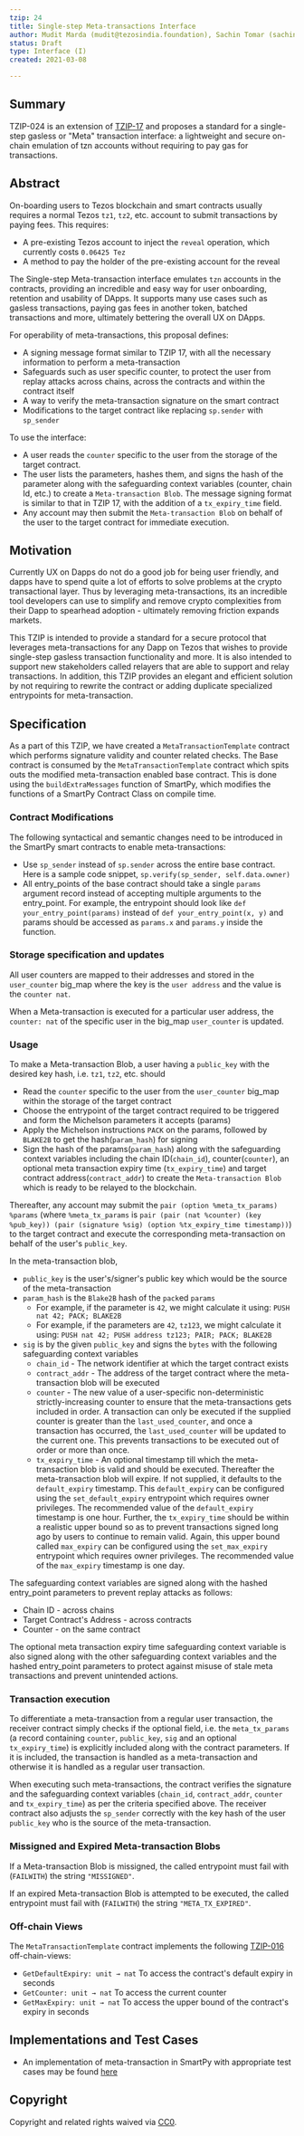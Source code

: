 ```yaml
---
tzip: 24
title: Single-step Meta-transactions Interface
author: Mudit Marda (mudit@tezosindia.foundation), Sachin Tomar (sachin.tomar@biconomy.io), Ahmed Al-Balaghi (ahmed@biconomy.io), Viswanath Kapavarapu (vishy@biconomy.io)
status: Draft
type: Interface (I)
created: 2021-03-08

---
```


## Summary

TZIP-024 is an extension of [TZIP-17](https://gitlab.com/tzip/tzip/-/blob/master/proposals/tzip-17/tzip-17.md) and proposes a standard for a single-step gasless or "Meta" transaction interface: a lightweight and secure on-chain emulation of tzn accounts without requiring to pay gas for transactions. 

## Abstract

On-boarding users to Tezos blockchain and smart contracts usually requires a normal Tezos `tz1`, `tz2`, etc. account to submit transactions by paying fees. This requires:

- A pre-existing Tezos account to inject the `reveal` operation, which currently costs
  `0.06425 Tez`
- A method to pay the holder of the pre-existing account for the reveal

The Single-step Meta-transaction interface emulates `tzn` accounts in the contracts, providing an incredible and easy way for user onboarding, retention and usability of DApps. It supports many use cases such as gasless transactions, paying gas fees in another token, batched transactions and more, ultimately bettering the overall UX on DApps. 

For operability of meta-transactions, this proposal defines:

- A signing message format similar to TZIP 17, with all the necessary information to perform a meta-transaction
- Safeguards such as user specific counter, to protect the user from replay attacks across chains, across the contracts and within the contract itself
- A way to verify the meta-transaction signature on the smart contract
- Modifications to the target contract like replacing `sp.sender` with `sp_sender`

To use the interface:

- A user reads the `counter` specific to the user from the storage of the target contract.
- The user lists the parameters, hashes them, and signs the hash of the parameter along with the safeguarding context variables (counter, chain Id, etc.) to create a `Meta-transaction Blob`. The message signing format is similar to that in TZIP 17, with the addition of a `tx_expiry_time` field.
- Any account may then submit the `Meta-transaction Blob` on behalf of the user to the target contract for immediate execution.

## Motivation
Currently UX on Dapps do not do a good job for being user friendly, and dapps have to spend quite a lot of efforts to solve problems at the crypto transactional layer. Thus by leveraging meta-transactions, its an incredible tool developers can use to simplify and remove crypto complexities from their Dapp to spearhead adoption - ultimately removing friction expands markets. 

This TZIP is intended to provide a standard for a secure protocol that leverages meta-transactions for any Dapp on Tezos that wishes to provide single-step gasless transaction functionality and more. It is also intended to support new stakeholders called relayers that are able to support and relay transactions. In addition, this TZIP provides an elegant and efficient solution by not requiring to rewrite the contract or adding duplicate specialized entrypoints for meta-transaction.

## Specification

As a part of this TZIP, we have created a `MetaTransactionTemplate` contract which performs signature validity and counter related checks. The Base contract is consumed by the `MetaTransactionTemplate` contract which spits outs the modified meta-transaction enabled base contract. This is done using the `buildExtraMessages` function of SmartPy, which modifies the functions of a SmartPy Contract Class on compile time.

### Contract Modifications

The following syntactical and semantic changes need to be introduced in the SmartPy smart contracts to enable meta-transactions:
- Use `sp_sender` instead of `sp.sender` across the entire base contract.
Here is a sample code snippet, `sp.verify(sp_sender, self.data.owner)`
- All entry_points of the base contract should take a single `params` argument record instead of accepting multiple arguments to the entry_point.
For example, the entrypoint should look like `def your_entry_point(params)` instead of `def your_entry_point(x, y)` and params should be accessed as `params.x` and `params.y` inside the function.

### Storage specification and updates

All user counters are mapped to their addresses and stored in the `user_counter` big_map where the key is the `user address` and the value is the `counter nat`.

When a Meta-transaction is executed for a particular user address, the `counter: nat` of the specific user in the big_map `user_counter` is updated.

### Usage

To make a Meta-transaction Blob, a user having a `public_key` with the desired key hash, i.e. `tz1`, `tz2`, etc. should

- Read the `counter` specific to the user from the `user_counter` big_map within the storage of the target contract
- Choose the entrypoint of the target contract required to be triggered and form the Michelson parameters it accepts (params)
- Apply the Michelson instructions `PACK` on the params, followed by `BLAKE2B` to get the hash(`param_hash`) for signing
- Sign the hash of the params(`param_hash`) along with the safeguarding context variables including the chain ID(`chain_id`), counter(`counter`), an optional meta transaction expiry time (`tx_expiry_time`) and target contract address(`contract_addr`) to create the `Meta-transaction Blob` which is ready to be relayed to the blockchain. 

Thereafter, any account may submit the `pair (option %meta_tx_params) %params` (where `%meta_tx_params` is `pair (pair (nat %counter) (key %pub_key)) (pair (signature %sig) (option %tx_expiry_time timestamp))`) to the target contract and execute the corresponding meta-transaction on behalf of the user's `public_key`.

In the meta-transaction blob,

- `public_key` is the user's/signer's public key which would be the source of the meta-transaction
- `param_hash` is the `Blake2B` hash of the `pack`ed `params`
  - For example, if the parameter is `42`, we might calculate it using:
    `PUSH nat 42; PACK; BLAKE2B`
  - For example, if the parameters are `42`, `tz123`, we might calculate it using:
    `PUSH nat 42; PUSH address tz123; PAIR; PACK; BLAKE2B`
- `sig` is by the given `public_key` and signs the `bytes` with the following safeguarding context variables
  - `chain_id` - The network identifier at which the target contract exists
  - `contract_addr` - The address of the target contract where the meta-transaction blob will be executed
  - `counter` - The new value of a user-specific non-deterministic strictly-increasing counter to ensure that the meta-transactions gets included in order. A transaction can only be executed if the supplied counter is greater than the `last_used_counter`, and once a transaction has occurred, the `last_used_counter` will be updated to the current one. This prevents transactions to be executed out of order or more than once.
  - `tx_expiry_time` - An optional timestamp till which the meta-transaction blob is valid and should be executed. Thereafter the meta-transaction blob will expire. If not supplied, it defaults to the `default_expiry` timestamp. This `default_expiry` can be configured using the `set_default_expiry` entrypoint which requires owner privileges. The recommended value of the `default_expiry` timestamp is one hour. Further, the `tx_expiry_time` should be within a realistic upper bound so as to prevent transactions signed long ago by users to continue to remain valid. Again, this upper bound called `max_expiry` can be configured using the `set_max_expiry` entrypoint which requires owner privileges. The recommended value of the `max_expiry` timestamp is one day. 
  
The safeguarding context variables are signed along with the hashed entry_point parameters to prevent replay attacks as follows:

  - Chain ID - across chains
  - Target Contract's Address - across contracts
  - Counter - on the same contract
  
The optional meta transaction expiry time safeguarding context variable is also signed along with the other safeguarding context variables and the hashed entry_point parameters to protect against misuse of stale meta transactions and prevent unintended actions.

### Transaction execution

To differentiate a meta-transaction from a regular user transaction, the receiver contract simply checks if the optional field, i.e. the `meta_tx_params` (a record containing `counter`, `public_key`, `sig` and an optional `tx_expiry_time`) is explicitly included along with the contract parameters. If it is included, the transaction is handled as a meta-transaction and otherwise it is handled as a regular user transaction. 

When executing such meta-transactions, the contract verifies the signature and the safeguarding context variables (`chain_id`, `contract_addr`, `counter` and `tx_expiry_time`) as per the criteria specified above. The receiver contract also adjusts the `sp_sender` correctly with the key hash of the user `public_key` who is the source of the meta-transaction.

### Missigned and Expired Meta-transaction Blobs

If a Meta-transaction Blob is missigned, the called entrypoint must fail with (`FAILWITH`) the string `"MISSIGNED"`.

If an expired Meta-transaction Blob is attempted to be executed, the called entrypoint must fail with (`FAILWITH`) the string `"META_TX_EXPIRED"`.

### Off-chain Views

The `MetaTransactionTemplate` contract implements the following [TZIP-016](https://gitlab.com/tzip/tzip/-/blob/master/proposals/tzip-16/tzip-16.md) off-chain-views:
- `GetDefaultExpiry: unit → nat` To access the contract's default expiry in seconds
- `GetCounter: unit → nat` To access the current counter
- `GetMaxExpiry: unit → nat` To access the upper bound of the contract's expiry in seconds

## Implementations and Test Cases

- An implementation of meta-transaction in SmartPy with appropriate test cases may be found
  [here](https://github.com/bcnmy/mexa-tezos/tree/dev)

## Copyright

Copyright and related rights waived via
[CC0](https://creativecommons.org/publicdomain/zero/1.0/).
